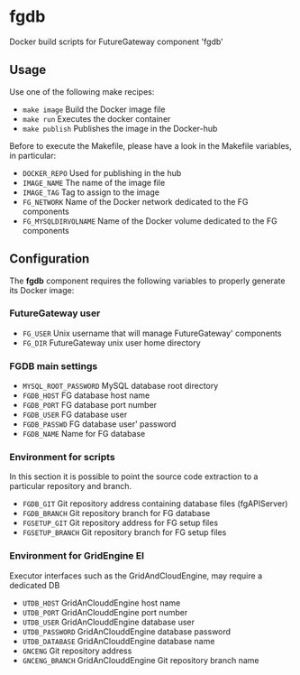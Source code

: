 # fgdb
Docker build scripts for FutureGateway component 'fgdb'

## Usage
Use one of the following make recipes:
* `make image` Build the Docker image file
* `make run` Executes the docker container
* `make publish` Publishes the image in the Docker-hub
 
Before to execute the Makefile, please have a look in the Makefile variables, in particular:
* `DOCKER_REPO` Used for publishing in the hub
* `IMAGE_NAME` The name of the image file
* `IMAGE_TAG` Tag to assign to the image
* `FG_NETWORK` Name of the Docker network dedicated to the FG components
* `FG_MYSQLDIRVOLNAME` Name of the Docker volume dedicated to the FG components

## Configuration
The **fgdb** component requires the following variables to properly generate its Docker image:

### FutureGateway user
* `FG_USER` Unix username that will manage FutureGateway' components
* `FG_DIR` FutureGateway unix user home directory
### FGDB main settings
* `MYSQL_ROOT_PASSWORD` MySQL database root directory
* `FGDB_HOST` FG database host name
* `FGDB_PORT` FG database port number 
* `FGDB_USER` FG database user
* `FGDB_PASSWD` FG database user' password
* `FGDB_NAME` Name for FG database
### Environment for scripts
In this section it is possible to point the source code extraction to a particular repository and branch.
* `FGDB_GIT` Git repository address containing database files (fgAPIServer)
* `FGDB_BRANCH` Git repository branch for FG database
* `FGSETUP_GIT` Git repository address for FG setup files
* `FGSETUP_BRANCH` Git repository branch for FG setup files
### Environment for GridEngine EI
Executor interfaces such as the GridAndCloudEngine, may require a dedicated DB 
* `UTDB_HOST` GridAnClouddEngine host name
* `UTDB_PORT` GridAnClouddEngine port number
* `UTDB_USER` GridAnClouddEngine database user
* `UTDB_PASSWORD` GridAnClouddEngine database password
* `UTDB_DATABASE` GridAnClouddEngine database name
* `GNCENG` Git repository address
* `GNCENG_BRANCH` GridAnClouddEngine Git repository branch name
